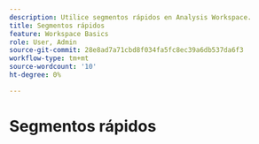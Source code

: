 ```yaml
---
description: Utilice segmentos rápidos en Analysis Workspace.
title: Segmentos rápidos
feature: Workspace Basics
role: User, Admin
source-git-commit: 28e8ad7a71cbd8f034fa5fc8ec39a6db537da6f3
workflow-type: tm+mt
source-wordcount: '10'
ht-degree: 0%

---
```



# Segmentos rápidos

